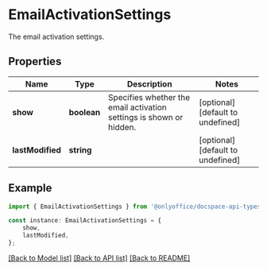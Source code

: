 # EmailActivationSettings

The email activation settings.

## Properties

Name | Type | Description | Notes
------------ | ------------- | ------------- | -------------
**show** | **boolean** | Specifies whether the email activation settings is shown or hidden. | [optional] [default to undefined]
**lastModified** | **string** |  | [optional] [default to undefined]

## Example

```typescript
import { EmailActivationSettings } from '@onlyoffice/docspace-api-typescript';

const instance: EmailActivationSettings = {
    show,
    lastModified,
};
```

[[Back to Model list]](../README.md#documentation-for-models) [[Back to API list]](../README.md#documentation-for-api-endpoints) [[Back to README]](../README.md)
